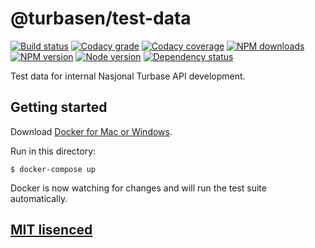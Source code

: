 # @turbasen/test-data

[![Build status](https://app.wercker.com/status/9a6200203fe9b7adc707758bf6b83adc/s "wercker status")](https://app.wercker.com/project/bykey/9a6200203fe9b7adc707758bf6b83adc)
[![Codacy grade](https://img.shields.io/codacy/grade/5a6982cb37fe4f669a94786d8418854d.svg "Codacy grade")](https://www.codacy.com/app/Turbasen/test-data)
[![Codacy coverage](https://img.shields.io/codacy/coverage/5a6982cb37fe4f669a94786d8418854d.svg "Codacy coverage")](https://www.codacy.com/app/Turbasen/test-data)
[![NPM downloads](https://img.shields.io/npm/dm/@turbasen/test-data.svg "NPM downloads")](https://www.npmjs.com/package/@turbasen/test-data)
[![NPM version](https://img.shields.io/npm/v/@turbasen/test-data.svg "NPM version")](https://www.npmjs.com/package/@turbasen/test-data)
[![Node version](https://img.shields.io/node/v/@turbasen/test-data.svg "Node version")](https://www.npmjs.com/package/@turbasen/test-data)
[![Dependency status](https://img.shields.io/david/Turbasen/test-data.svg "Dependency status")](https://david-dm.org/Turbasen/test-data)

Test data for internal Nasjonal Turbase API development.

## Getting started

Download [Docker for Mac or Windows](https://www.docker.com/products/docker).

Run in this directory:

```
$ docker-compose up
```

Docker is now watching for changes and will run the test suite automatically.

## [MIT lisenced](https://github.com/Turbasen/test-data/blob/master/LICENSE)

